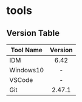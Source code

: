 # tools
## Version Table            
| Tool Name                 | Version       |
| -------------             |:-------------:|
| IDM                       | 6.42          |
| Windows10                 | -             |
| VSCode                    | -             |
| Git                       | 2.47.1        |
